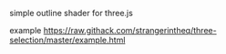 simple outline shader for three.js

example https://raw.githack.com/strangerintheq/three-selection/master/example.html

